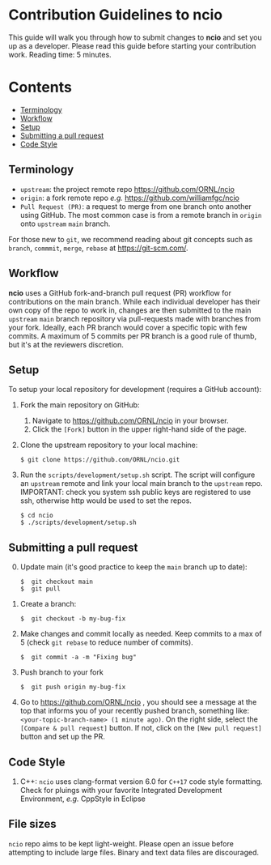 # Contribution Guidelines to ncio

This guide will walk you through how to submit changes to **ncio** and set you up as a developer. Please read this guide before starting your contribution work.
Reading time: 5 minutes.

 
Contents
========

* [Terminology](#terminology)
* [Workflow](#workflow)
* [Setup](#setup)
* [Submitting a pull request](#submitting-a-pull-request)
* [Code Style](#code-style)
         

## Terminology
- `upstream`: the project remote repo  https://github.com/ORNL/ncio
- `origin`: a fork remote repo _e.g._  https://github.com/williamfgc/ncio
- `Pull Request (PR)`: a request to merge from one branch onto another using GitHub. The most common case is from a remote branch in `origin` onto `upstream` `main` branch.

For those new to `git`, we recommend reading about git concepts such as `branch`, `commmit`, `merge`, `rebase` at https://git-scm.com/. 

## Workflow
**ncio** uses a GitHub fork-and-branch pull request (PR) workflow for contributions on the main branch. While each individual developer has their own copy of the repo to work in, changes are then submitted to the main `upstream` `main` branch repository via pull-requests made with branches from your fork. Ideally, each PR branch would cover a specific topic with few commits. A maximum of 5 commits per PR branch is a good rule of thumb, but it's at the reviewers discretion.

## Setup
To setup your local repository for development (requires a GitHub account):

1. Fork the main repository on GitHub:
    1. Navigate to https://github.com/ORNL/ncio in your browser.
    2. Click the `[Fork]` button in the upper right-hand side of the page.
  
2. Clone the upstream repository to your local machine:
  
    ```
    $ git clone https://github.com/ORNL/ncio.git
    ```
    
3. Run the `scripts/development/setup.sh` script.  The script will configure an `upstream` remote and link your local main branch to the `upstream` repo. IMPORTANT: check you system ssh public keys are registered to use ssh, otherwise http would be used to set the repos.
    
    ```
    $ cd ncio
    $ ./scripts/development/setup.sh
    ```
    
## Submitting a pull request

0. Update main (it's good practice to keep the `main` branch up to date):
    
	```
    $  git checkout main
    $  git pull   
	```

1. Create a branch:
    
	```
    $  git checkout -b my-bug-fix
	```
  
2. Make changes and commit locally as needed. Keep commits to a max of 5 (check `git rebase` to reduce number of commits).

	```
    $  git commit -a -m "Fixing bug" 
	```
  
3. Push branch to your fork

    ```
    $  git push origin my-bug-fix
    ```
    
4. Go to https://github.com/ORNL/ncio , you should see a message at the top that informs you of your recently pushed branch, something like: `<your-topic-branch-name> (1 minute ago)`.  On the right side, select the `[Compare & pull request]` button. If not, click on the `[New pull request]` button and set up the PR.

## Code Style
1. C++: `ncio` uses clang-format version 6.0 for `C++17` code style formatting. Check for pluings with your favorite Integrated Development Environment, *e.g.* CppStyle in Eclipse

## File sizes
`ncio` repo aims to be kept light-weight. Please open an issue before attempting to include large files. Binary and text data files are discouraged.
